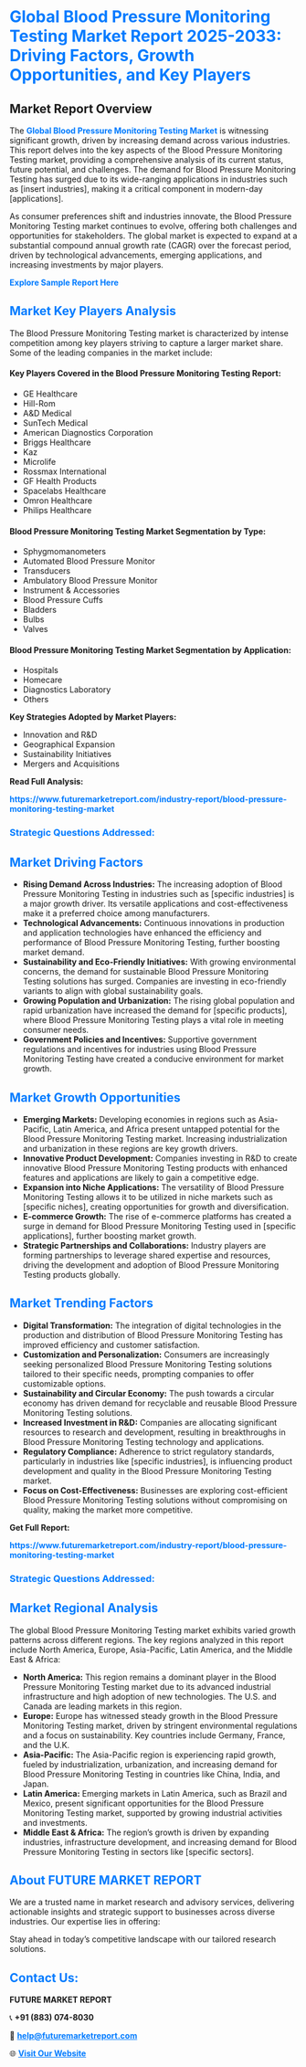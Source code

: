 <h1 style="color: #007BFF;">Global Blood Pressure Monitoring Testing Market Report 2025-2033: Driving Factors, Growth Opportunities, and Key Players</h1>

<section id="overview">
<h2>Market Report Overview</h2>
<p>The <a href="https://www.futuremarketreport.com/industry-report/blood-pressure-monitoring-testing-market" style="color: #007BFF; text-decoration: none;"><strong>Global Blood Pressure Monitoring Testing Market</strong></a> is witnessing significant growth, driven by increasing demand across various industries. This report delves into the key aspects of the Blood Pressure Monitoring Testing market, providing a comprehensive analysis of its current status, future potential, and challenges. The demand for Blood Pressure Monitoring Testing has surged due to its wide-ranging applications in industries such as [insert industries], making it a critical component in modern-day [applications].</p>
<p>As consumer preferences shift and industries innovate, the Blood Pressure Monitoring Testing market continues to evolve, offering both challenges and opportunities for stakeholders. The global market is expected to expand at a substantial compound annual growth rate (CAGR) over the forecast period, driven by technological advancements, emerging applications, and increasing investments by major players.</p>
</section>

<section id="overview">
<p><a href="https://www.futuremarketreport.com/request-sample/reportId=64029" style="color: #007BFF; text-decoration: none;"><strong>Explore Sample Report Here</strong></a></p>
</section>

<section id="key-players">
<h2 style="color: #007BFF;">Market Key Players Analysis</h2>
<p>The Blood Pressure Monitoring Testing market is characterized by intense competition among key players striving to capture a larger market share. Some of the leading companies in the market include:</p>
<h4>Key Players Covered in the Blood Pressure Monitoring Testing Report:</h4>
<ul><li>GE Healthcare</li><li>Hill-Rom</li><li>A&amp;D Medical</li><li>SunTech Medical</li><li>American Diagnostics Corporation</li><li>Briggs Healthcare</li><li>Kaz</li><li>Microlife</li><li>Rossmax International</li><li>GF Health Products</li><li>Spacelabs Healthcare</li><li>Omron Healthcare</li><li>Philips Healthcare</li></ul>
<h4>Blood Pressure Monitoring Testing Market Segmentation by Type:</h4>
<ul><li>Sphygmomanometers</li><li>Automated Blood Pressure Monitor</li><li>Transducers</li><li>Ambulatory Blood Pressure Monitor</li><li>Instrument &amp; Accessories</li><li>Blood Pressure Cuffs</li><li>Bladders</li><li>Bulbs</li><li>Valves</li></ul>

<h4>Blood Pressure Monitoring Testing Market Segmentation by Application:</h4>
<ul><li>Hospitals</li><li>Homecare</li><li>Diagnostics Laboratory</li><li>Others</li></ul>
<p><strong>Key Strategies Adopted by Market Players:</strong></p>
<ul>
<li>Innovation and R&D</li>
<li>Geographical Expansion</li>
<li>Sustainability Initiatives</li>
<li>Mergers and Acquisitions</li>
</ul>
</section>

<section>
<p><strong>Read Full Analysis: </strong></p><a href="https://www.futuremarketreport.com/industry-report/blood-pressure-monitoring-testing-market" style="color: #007BFF; text-decoration: none;"><strong>https://www.futuremarketreport.com/industry-report/blood-pressure-monitoring-testing-market</strong></a>
<h3 style="color: #007BFF;">Strategic Questions Addressed:</h3>
</section>

<section id="driving-factors">
<h2 style="color: #007BFF;">Market Driving Factors</h2>
<ul>
<li><strong>Rising Demand Across Industries:</strong> The increasing adoption of Blood Pressure Monitoring Testing in industries such as [specific industries] is a major growth driver. Its versatile applications and cost-effectiveness make it a preferred choice among manufacturers.</li>
<li><strong>Technological Advancements:</strong> Continuous innovations in production and application technologies have enhanced the efficiency and performance of Blood Pressure Monitoring Testing, further boosting market demand.</li>
<li><strong>Sustainability and Eco-Friendly Initiatives:</strong> With growing environmental concerns, the demand for sustainable Blood Pressure Monitoring Testing solutions has surged. Companies are investing in eco-friendly variants to align with global sustainability goals.</li>
<li><strong>Growing Population and Urbanization:</strong> The rising global population and rapid urbanization have increased the demand for [specific products], where Blood Pressure Monitoring Testing plays a vital role in meeting consumer needs.</li>
<li><strong>Government Policies and Incentives:</strong> Supportive government regulations and incentives for industries using Blood Pressure Monitoring Testing have created a conducive environment for market growth.</li>
</ul>
</section>

<section id="growth-opportunities">
<h2 style="color: #007BFF;">Market Growth Opportunities</h2>
<ul>
<li><strong>Emerging Markets:</strong> Developing economies in regions such as Asia-Pacific, Latin America, and Africa present untapped potential for the Blood Pressure Monitoring Testing market. Increasing industrialization and urbanization in these regions are key growth drivers.</li>
<li><strong>Innovative Product Development:</strong> Companies investing in R&D to create innovative Blood Pressure Monitoring Testing products with enhanced features and applications are likely to gain a competitive edge.</li>
<li><strong>Expansion into Niche Applications:</strong> The versatility of Blood Pressure Monitoring Testing allows it to be utilized in niche markets such as [specific niches], creating opportunities for growth and diversification.</li>
<li><strong>E-commerce Growth:</strong> The rise of e-commerce platforms has created a surge in demand for Blood Pressure Monitoring Testing used in [specific applications], further boosting market growth.</li>
<li><strong>Strategic Partnerships and Collaborations:</strong> Industry players are forming partnerships to leverage shared expertise and resources, driving the development and adoption of Blood Pressure Monitoring Testing products globally.</li>
</ul>
</section>

<section id="trending-factors">
<h2 style="color: #007BFF;">Market Trending Factors</h2>
<ul>
<li><strong>Digital Transformation:</strong> The integration of digital technologies in the production and distribution of Blood Pressure Monitoring Testing has improved efficiency and customer satisfaction.</li>
<li><strong>Customization and Personalization:</strong> Consumers are increasingly seeking personalized Blood Pressure Monitoring Testing solutions tailored to their specific needs, prompting companies to offer customizable options.</li>
<li><strong>Sustainability and Circular Economy:</strong> The push towards a circular economy has driven demand for recyclable and reusable Blood Pressure Monitoring Testing solutions.</li>
<li><strong>Increased Investment in R&D:</strong> Companies are allocating significant resources to research and development, resulting in breakthroughs in Blood Pressure Monitoring Testing technology and applications.</li>
<li><strong>Regulatory Compliance:</strong> Adherence to strict regulatory standards, particularly in industries like [specific industries], is influencing product development and quality in the Blood Pressure Monitoring Testing market.</li>
<li><strong>Focus on Cost-Effectiveness:</strong> Businesses are exploring cost-efficient Blood Pressure Monitoring Testing solutions without compromising on quality, making the market more competitive.</li>
</ul>
</section>

<section>
<p><strong>Get Full Report: </strong></p><a href="https://www.futuremarketreport.com/industry-report/blood-pressure-monitoring-testing-market" style="color: #007BFF; text-decoration: none;"><strong>https://www.futuremarketreport.com/industry-report/blood-pressure-monitoring-testing-market</strong></a>
<h3 style="color: #007BFF;">Strategic Questions Addressed:</h3>
</section>


<section id="regional-analysis">
<h2 style="color: #007BFF;">Market Regional Analysis</h2>
<p>The global Blood Pressure Monitoring Testing market exhibits varied growth patterns across different regions. The key regions analyzed in this report include North America, Europe, Asia-Pacific, Latin America, and the Middle East & Africa:</p>
<ul>
<li><strong>North America:</strong> This region remains a dominant player in the Blood Pressure Monitoring Testing market due to its advanced industrial infrastructure and high adoption of new technologies. The U.S. and Canada are leading markets in this region.</li>
<li><strong>Europe:</strong> Europe has witnessed steady growth in the Blood Pressure Monitoring Testing market, driven by stringent environmental regulations and a focus on sustainability. Key countries include Germany, France, and the U.K.</li>
<li><strong>Asia-Pacific:</strong> The Asia-Pacific region is experiencing rapid growth, fueled by industrialization, urbanization, and increasing demand for Blood Pressure Monitoring Testing in countries like China, India, and Japan.</li>
<li><strong>Latin America:</strong> Emerging markets in Latin America, such as Brazil and Mexico, present significant opportunities for the Blood Pressure Monitoring Testing market, supported by growing industrial activities and investments.</li>
<li><strong>Middle East & Africa:</strong> The region’s growth is driven by expanding industries, infrastructure development, and increasing demand for Blood Pressure Monitoring Testing in sectors like [specific sectors].</li>
</ul>
</section>

<footer>
<h2 style="color: #007BFF;">About FUTURE MARKET REPORT</h2>
<p>We are a trusted name in market research and advisory services, delivering actionable insights and strategic support to businesses across diverse industries. Our expertise lies in offering:</p>

<p>Stay ahead in today’s competitive landscape with our tailored research solutions.</p>

<h2 style="color: #007BFF;">Contact Us:</h2>
<p><strong>FUTURE MARKET REPORT</strong></p>
<p>📞 <strong>+91 (883) 074-8030</strong></p>
<p>📧 <strong><a href="mailto:help@futuremarketreport.com" style="color: #007BFF;">help@futuremarketreport.com</a></strong></p>
<p>🌐 <strong><a href="https://www.futuremarketreport.com/" style="color: #007BFF;">Visit Our Website</a></strong></p>
</footer>